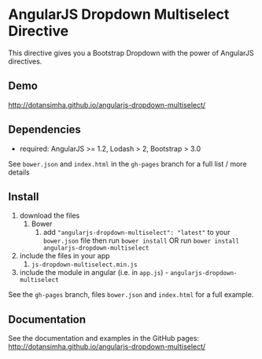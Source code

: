 # AngularJS Dropdown Multiselect Directive

This directive gives you a Bootstrap Dropdown with the power of AngularJS directives.

## Demo
http://dotansimha.github.io/angularjs-dropdown-multiselect/

## Dependencies
- required: AngularJS >= 1.2, Lodash > 2, Bootstrap > 3.0

See `bower.json` and `index.html` in the `gh-pages` branch for a full list / more details

## Install
1. download the files
	1. Bower
		1. add `"angularjs-dropdown-multiselect": "latest"` to your `bower.json` file then run `bower install` OR run `bower install angularjs-dropdown-multiselect`
2. include the files in your app
	1. `js-dropdown-multiselect.min.js`
3. include the module in angular (i.e. in `app.js`) - `angularjs-dropdown-multiselect`

See the `gh-pages` branch, files `bower.json` and `index.html` for a full example.


## Documentation
See the documentation and examples in the GitHub pages:
http://dotansimha.github.io/angularjs-dropdown-multiselect/
